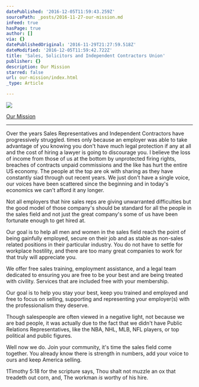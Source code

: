 ```yaml
---
datePublished: '2016-12-05T11:59:43.259Z'
sourcePath: _posts/2016-11-27-our-mission.md
inFeed: true
hasPage: true
author: []
via: {}
datePublishedOriginal: '2016-11-29T21:27:59.518Z'
dateModified: '2016-12-05T11:59:42.722Z'
title: 'Sales, Solicitors and Independent Contractors Union'
publisher: {}
description: Our Mission
starred: false
url: our-mission/index.html
_type: Article

---
```

![](https://the-grid-user-content.s3-us-west-2.amazonaws.com/ee3b63d3-eff5-4c7c-a8c7-6c33721d02a6.png)

[Our Mission][0]

---

Over the years Sales Representatives and Independent Contractors have progressively struggled. times only because an employer was able to take advantage of you knowing you don't have much legal protection if any at all and the cost of hiring a lawyer is going to discourage you. I believe the loss of income from those of us at the bottom by unprotected firing rights, breaches of contracts unpaid commissions and the like has hurt the entire US economy. The people at the top are ok with sharing as they have constantly siad through out recent years. We just don't have a single voice, our voices have been scattered since the beginning and in today's economics we can't afford it any longer.

Not all employers that hire sales reps are giving unwarranted difficulties but the good model of those company's should be standard for all the people in the sales field and not just the great company's some of us have been fortunate enough to get hired at.

Our goal is to help all men and women in the sales field reach the point of being gainfully employed, secure on their job and as stable as non-sales related positions in their particular industry. You do not have to settle for workplace hostility, and there are too many great companies to work for that truly will appreciate you.

We offer free sales training, employment assistance, and a legal team dedicated to ensuring you are free to be your best and are being treated with civility. Services that are included free with your membership.

Our goal is to help you stay your best, keep you trained and employed and free to focus on selling, supporting and representing your employer(s) with the professionalism they deserve.

Though salespeople are often viewed in a negative light, not because we are bad people, it was actually due to the fact that we didn't have Public Relations Representatives, like the NBA, NHL, MLB, NFL players, or top political and public figures.

Well now we do. Join your community, it's time the sales field come together. You already know there is strength in numbers, add your voice to ours and keep America selling.

1Timothy 5:18 for the scripture says, Thou shalt not muzzle an ox that treadeth out corn, and, The workman _is_ worthy of his hire.

[0]: https://yakurylander.wordpress.com/ "Discussion"
